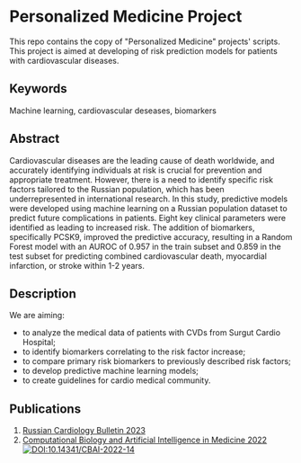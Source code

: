 # Personalized Medicine Project
This repo contains the copy of "Personalized Medicine" projects' scripts. This project is aimed at developing of risk prediction models for patients with cardiovascular diseases.

## Keywords
Machine learning, cardiovascular deseases, biomarkers
## Abstract
Cardiovascular diseases are the leading cause of death
worldwide, and accurately identifying individuals at risk is crucial
for prevention and appropriate treatment. However, there is a need to
identify specific risk factors tailored to the Russian population,
which has been underrepresented in international research. In this
study, predictive models were developed using machine learning on a
Russian population dataset to predict future complications in
patients. Eight key clinical parameters were identified as leading to
increased risk. The addition of biomarkers, specifically PCSK9,
improved the predictive accuracy, resulting in a Random Forest model
with an AUROC of 0.957 in the train subset and 0.859 in the test
subset for predicting combined cardiovascular death, myocardial
infarction, or stroke within 1-2 years.

## Description
We are aiming:
- to analyze the medical data of patients with CVDs from Surgut Cardio Hospital; 
- to identify biomarkers correlating to the risk factor increase;
- to compare primary risk biomarkers to previously described risk factors; 
- to develop predictive machine learning models;  
- to create guidelines for cardio medical community.

[//]: <> (to be written)

## Publications
1. [Russian Cardiology Bulletin 2023](https://cardioweb.ru/files/conference/2023/KardioVestnik_2023_tezis.pdf)
2. [Computational Biology and Artificial Intelligence in Medicine 2022 ![DOI:10.14341/CBAI-2022-14](http://img.shields.io/badge/DOI-10.14341/CBAI.2022.14-B31B1B.svg)](https://doi.org/10.14341/CBAI-2022-14)
